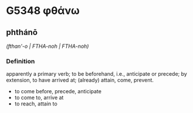 # G5348 φθάνω

## phthánō

_(fthan'-o | FTHA-noh | FTHA-noh)_

### Definition

apparently a primary verb; to be beforehand, i.e., anticipate or precede; by extension, to have arrived at; (already) attain, come, prevent.

- to come before, precede, anticipate
- to come to, arrive at
- to reach, attain to

